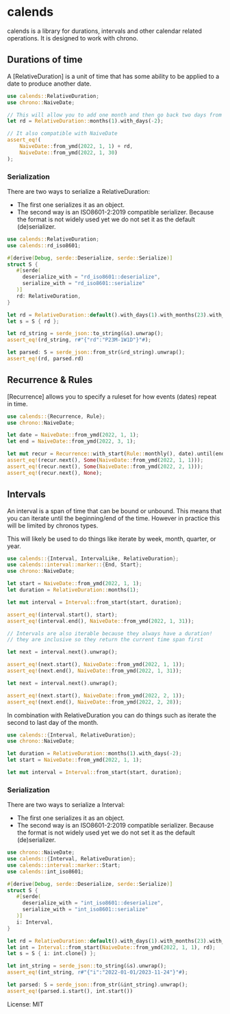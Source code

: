 # calends

calends is a library for durations, intervals and other calendar related operations. It is
designed to work with chrono.

## Durations of time

A [RelativeDuration] is a unit of time that has some ability to be applied to a date to produce another
date.

```rust
use calends::RelativeDuration;
use chrono::NaiveDate;

// This will allow you to add one month and then go back two days from the added month
let rd = RelativeDuration::months(1).with_days(-2);

// It also compatible with NaiveDate
assert_eq!(
    NaiveDate::from_ymd(2022, 1, 1) + rd,
    NaiveDate::from_ymd(2022, 1, 30)
);
```

### Serialization

There are two ways to serialize a RelativeDuration:
- The first one serializes it as an object.
- The second way is an ISO8601-2:2019 compatible serializer. Because the format is not
widely used yet we do not set it as the default (de)serializer.

```rust
use calends::RelativeDuration;
use calends::rd_iso8601;

#[derive(Debug, serde::Deserialize, serde::Serialize)]
struct S {
   #[serde(
     deserialize_with = "rd_iso8601::deserialize",
     serialize_with = "rd_iso8601::serialize"
   )]
   rd: RelativeDuration,
}

let rd = RelativeDuration::default().with_days(1).with_months(23).with_weeks(-1);
let s = S { rd };

let rd_string = serde_json::to_string(&s).unwrap();
assert_eq!(rd_string, r#"{"rd":"P23M-1W1D"}"#);

let parsed: S = serde_json::from_str(&rd_string).unwrap();
assert_eq!(rd, parsed.rd)
```

## Recurrence & Rules

[Recurrence] allows you to specify a ruleset for how events (dates) repeat in time.

```rust
use calends::{Recurrence, Rule};
use chrono::NaiveDate;

let date = NaiveDate::from_ymd(2022, 1, 1);
let end = NaiveDate::from_ymd(2022, 3, 1);

let mut recur = Recurrence::with_start(Rule::monthly(), date).until(end);
assert_eq!(recur.next(), Some(NaiveDate::from_ymd(2022, 1, 1)));
assert_eq!(recur.next(), Some(NaiveDate::from_ymd(2022, 2, 1)));
assert_eq!(recur.next(), None);
```

## Intervals

An interval is a span of time that can be bound or unbound. This means that you
can iterate until the beginning/end of the time. However in practice this will be limited by
chronos types.

This will likely be used to do things like iterate by week, month, quarter, or year.

```rust
use calends::{Interval, IntervalLike, RelativeDuration};
use calends::interval::marker::{End, Start};
use chrono::NaiveDate;

let start = NaiveDate::from_ymd(2022, 1, 1);
let duration = RelativeDuration::months(1);

let mut interval = Interval::from_start(start, duration);

assert_eq!(interval.start(), start);
assert_eq!(interval.end(), NaiveDate::from_ymd(2022, 1, 31));

// Intervals are also iterable because they always have a duration!
// they are inclusive so they return the current time span first

let next = interval.next().unwrap();

assert_eq!(next.start(), NaiveDate::from_ymd(2022, 1, 1));
assert_eq!(next.end(), NaiveDate::from_ymd(2022, 1, 31));

let next = interval.next().unwrap();

assert_eq!(next.start(), NaiveDate::from_ymd(2022, 2, 1));
assert_eq!(next.end(), NaiveDate::from_ymd(2022, 2, 28));

```

In combination with RelativeDuration you can do things such as iterate the second to last day
of the month.

```rust
use calends::{Interval, RelativeDuration};
use chrono::NaiveDate;

let duration = RelativeDuration::months(1).with_days(-2);
let start = NaiveDate::from_ymd(2022, 1, 1);

let mut interval = Interval::from_start(start, duration);
```

### Serialization

There are two ways to serialize a Interval:
- The first one serializes it as an object.
- The second way is an ISO8601-2:2019 compatible serializer. Because the format is not
widely used yet we do not set it as the default (de)serializer.

```rust
use chrono::NaiveDate;
use calends::{Interval, RelativeDuration};
use calends::interval::marker::Start;
use calends::int_iso8601;

#[derive(Debug, serde::Deserialize, serde::Serialize)]
struct S {
   #[serde(
     deserialize_with = "int_iso8601::deserialize",
     serialize_with = "int_iso8601::serialize"
   )]
   i: Interval,
}

let rd = RelativeDuration::default().with_days(1).with_months(23).with_weeks(-1);
let int = Interval::from_start(NaiveDate::from_ymd(2022, 1, 1), rd);
let s = S { i: int.clone() };

let int_string = serde_json::to_string(&s).unwrap();
assert_eq!(int_string, r#"{"i":"2022-01-01/2023-11-24"}"#);

let parsed: S = serde_json::from_str(&int_string).unwrap();
assert_eq!(parsed.i.start(), int.start())
```

License: MIT
